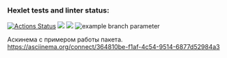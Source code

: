 ### Hexlet tests and linter status:

[![Actions Status](https://github.com/pbrackets/php-project-48/workflows/hexlet-check/badge.svg)](https://github.com/pbrackets/php-project-48/actions)
<a href="https://codeclimate.com/github/pbrackets/php-project-48/maintainability"><img src="https://api.codeclimate.com/v1/badges/6505ed37bef55c08fae1/maintainability" /></a>
<a href="https://codeclimate.com/github/pbrackets/php-project-48/test_coverage"><img src="https://api.codeclimate.com/v1/badges/6505ed37bef55c08fae1/test_coverage" /></a>
![example branch parameter](https://github.com/github/docs/actions/workflows/main.yml/badge.svg?branch=feature-1)

Аскинема с примером работы пакета.
https://asciinema.org/connect/364810be-f1af-4c54-9514-6877d52984a3



